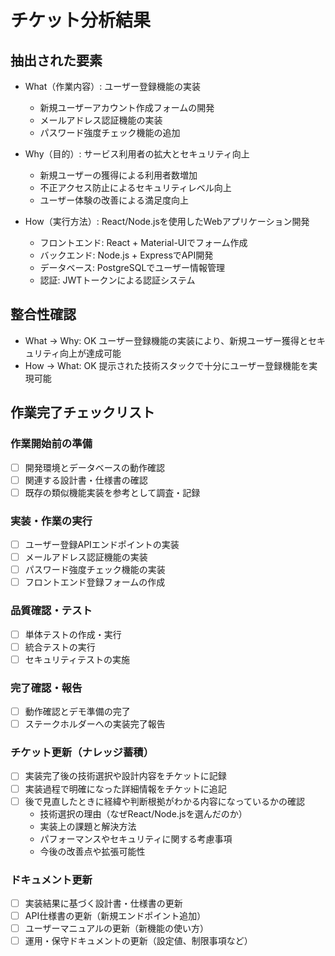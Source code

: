チケット分析結果
=========================

抽出された要素
-------------------------

- What（作業内容）: ユーザー登録機能の実装
    - 新規ユーザーアカウント作成フォームの開発
    - メールアドレス認証機能の実装
    - パスワード強度チェック機能の追加

- Why（目的）: サービス利用者の拡大とセキュリティ向上
    - 新規ユーザーの獲得による利用者数増加
    - 不正アクセス防止によるセキュリティレベル向上
    - ユーザー体験の改善による満足度向上

- How（実行方法）: React/Node.jsを使用したWebアプリケーション開発
    - フロントエンド: React + Material-UIでフォーム作成
    - バックエンド: Node.js + ExpressでAPI開発
    - データベース: PostgreSQLでユーザー情報管理
    - 認証: JWTトークンによる認証システム

整合性確認
-------------------------

- What → Why: OK ユーザー登録機能の実装により、新規ユーザー獲得とセキュリティ向上が達成可能
- How → What: OK 提示された技術スタックで十分にユーザー登録機能を実現可能

作業完了チェックリスト
-------------------------

### 作業開始前の準備

- [ ] 開発環境とデータベースの動作確認
- [ ] 関連する設計書・仕様書の確認
- [ ] 既存の類似機能実装を参考として調査・記録

### 実装・作業の実行

- [ ] ユーザー登録APIエンドポイントの実装
- [ ] メールアドレス認証機能の実装  
- [ ] パスワード強度チェック機能の実装
- [ ] フロントエンド登録フォームの作成

### 品質確認・テスト

- [ ] 単体テストの作成・実行
- [ ] 統合テストの実行
- [ ] セキュリティテストの実施

### 完了確認・報告

- [ ] 動作確認とデモ準備の完了
- [ ] ステークホルダーへの実装完了報告

### チケット更新（ナレッジ蓄積）

- [ ] 実装完了後の技術選択や設計内容をチケットに記録
- [ ] 実装過程で明確になった詳細情報をチケットに追記
- [ ] 後で見直したときに経緯や判断根拠がわかる内容になっているかの確認
    - 技術選択の理由（なぜReact/Node.jsを選んだのか）
    - 実装上の課題と解決方法
    - パフォーマンスやセキュリティに関する考慮事項
    - 今後の改善点や拡張可能性

### ドキュメント更新

- [ ] 実装結果に基づく設計書・仕様書の更新
- [ ] API仕様書の更新（新規エンドポイント追加）
- [ ] ユーザーマニュアルの更新（新機能の使い方）
- [ ] 運用・保守ドキュメントの更新（設定値、制限事項など）
